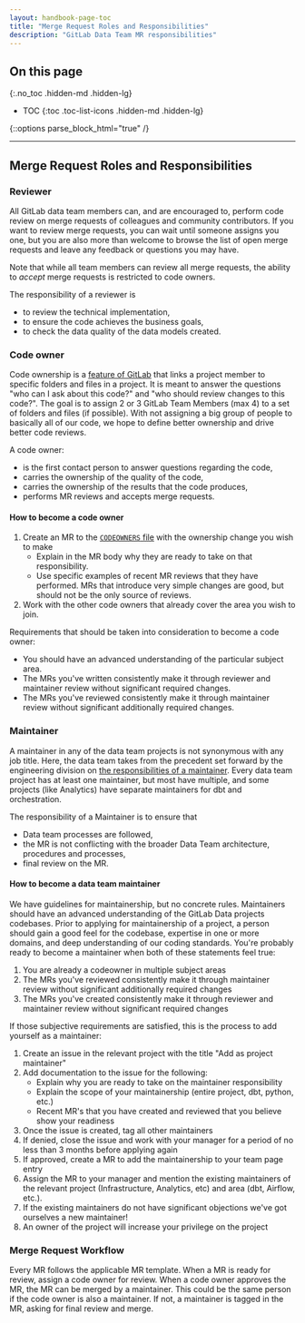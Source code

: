 ```yaml
---
layout: handbook-page-toc
title: "Merge Request Roles and Responsibilities"
description: "GitLab Data Team MR responsibilities"
---
```


## On this page
{:.no_toc .hidden-md .hidden-lg}

- TOC
{:toc .toc-list-icons .hidden-md .hidden-lg}

{::options parse_block_html="true" /}

---

## <i class="fas fa-users fa-fw color-orange font-awesome" aria-hidden="true"></i>Merge Request Roles and Responsibilities

### Reviewer

All GitLab data team members can, and are encouraged to, perform code review on merge requests of colleagues and community contributors.
If you want to review merge requests, you can wait until someone assigns you one, but you are also more than welcome to browse the list of open merge requests and leave any feedback or questions you may have.

Note that while all team members can review all merge requests, the ability to _accept_ merge requests is restricted to code owners.

The responsibility of a reviewer is

- to review the technical implementation,
- to ensure the code achieves the business goals,
- to check the data quality of the data models created.

### Code owner

Code ownership is a [feature of GitLab](https://gitlab.com/help/user/project/code_owners) that links a project member to specific folders and files in a project. It is meant to answer the questions "who can I ask about this code?" and "who should review changes to this code?".  The goal is to assign 2 or 3 GitLab Team Members (max 4) to a set of folders and files (if possible).
With not assigning a big group of people to basically all of our code, we hope to define better ownership and drive better code reviews.

A code owner:

- is the first contact person to answer questions regarding the code,
- carries the ownership of the quality of the code,
- carries the ownership of the results that the code produces,
- performs MR reviews and accepts merge requests.

#### How to become a code owner
1. Create an MR to the [`CODEOWNERS` file](https://gitlab.com/gitlab-data/analytics/blob/master/CODEOWNERS) with the ownership change you wish to make
   - Explain in the MR body why they are ready to take on that responsibility.
   - Use specific examples of recent MR reviews that they have performed. MRs that introduce very simple changes are good, but should not be the only source of reviews.
1. Work with the other code owners that already cover the area you wish to join.

Requirements that should be taken into consideration to become a code owner:
- You should have an advanced understanding of the particular subject area.
- The MRs you've written consistently make it through reviewer and maintainer review without significant required changes.
- The MRs you've reviewed consistently make it through maintainer review without significant additionally required changes.

### Maintainer

A maintainer in any of the data team projects is not synonymous with any job title.
Here, the data team takes from the precedent set forward by the engineering division on [the responsibilities of a maintainer](/handbook/engineering/workflow/code-review/#maintainer).
Every data team project has at least one maintainer, but most have multiple, and some projects (like Analytics) have separate maintainers for dbt and orchestration.

The responsibility of a Maintainer is to ensure that

- Data team processes are followed,
- the MR is not conflicting with the broader Data Team architecture, procedures and processes,
- final review on the MR.

#### How to become a data team maintainer

We have guidelines for maintainership, but no concrete rules.
Maintainers should have an advanced understanding of the GitLab Data projects codebases.
Prior to applying for maintainership of a project, a person should gain a good feel for the codebase, expertise in one or more domains, and deep understanding of our coding standards. You're probably ready to become a maintainer when both of these statements feel true:

1. You are already a codeowner in multiple subject areas
1. The MRs you've reviewed consistently make it through maintainer review without significant additionally required changes
1. The MRs you've created consistently make it through reviewer and maintainer review without significant required changes

If those subjective requirements are satisfied, this is the process to add yourself as a maintainer:

1. Create an issue in the relevant project with the title "Add <user> as project maintainer"
1. Add documentation to the issue for the following:
    - Explain why you are ready to take on the maintainer responsibility
    - Explain the scope of your maintainership (entire project, dbt, python, etc.)
    - Recent MR's that you have created and reviewed that you believe show your readiness
1. Once the issue is created, tag all other maintainers
1. If denied, close the issue and work with your manager for a period of no less than 3 months before applying again
1. If approved, create a MR to add the maintainership to your team page entry
1. Assign the MR to your manager and mention the existing maintainers of the relevant project (Infrastructure, Analytics, etc) and area (dbt, Airflow, etc.).
1. If the existing maintainers do not have significant objections we've got ourselves a new maintainer!
1. An owner of the project will increase your privilege on the project

### Merge Request Workflow

Every MR follows the applicable MR template. When a MR is ready for review, assign a code owner for review. When a code owner approves the MR, the MR can be merged by a maintainer. This could be the same person if the code owner is also a maintainer. If not, a maintainer is tagged in the MR, asking for final review and merge. 
 
